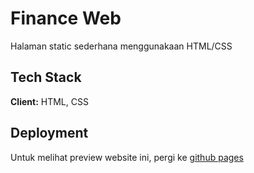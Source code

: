 # Finance Web

Halaman static sederhana menggunakaan HTML/CSS
## Tech Stack

**Client:** HTML, CSS
## Deployment

Untuk melihat preview website ini, pergi ke [github pages](https://html-preview.github.io/?url=https://raw.githubusercontent.com/MadyanArashy/finance-web/main/latihan%20financing.html)
